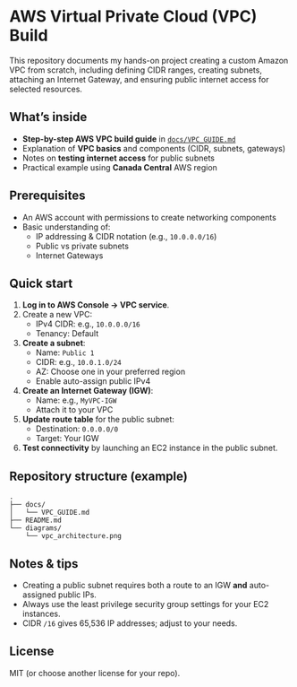 # AWS Virtual Private Cloud (VPC) Build

This repository documents my hands-on project creating a custom Amazon VPC from scratch, 
including defining CIDR ranges, creating subnets, attaching an Internet Gateway, 
and ensuring public internet access for selected resources.

## What’s inside

- **Step-by-step AWS VPC build guide** in [`docs/VPC_GUIDE.md`](docs/VPC_GUIDE.md)
- Explanation of **VPC basics** and components (CIDR, subnets, gateways)
- Notes on **testing internet access** for public subnets
- Practical example using **Canada Central** AWS region

## Prerequisites

- An AWS account with permissions to create networking components
- Basic understanding of:
  - IP addressing & CIDR notation (e.g., `10.0.0.0/16`)
  - Public vs private subnets
  - Internet Gateways

## Quick start

1. **Log in to AWS Console → VPC service**.
2. Create a new VPC:
   - IPv4 CIDR: e.g., `10.0.0.0/16`
   - Tenancy: Default
3. **Create a subnet**:
   - Name: `Public 1`
   - CIDR: e.g., `10.0.1.0/24`
   - AZ: Choose one in your preferred region
   - Enable auto-assign public IPv4
4. **Create an Internet Gateway (IGW)**:
   - Name: e.g., `MyVPC-IGW`
   - Attach it to your VPC
5. **Update route table** for the public subnet:
   - Destination: `0.0.0.0/0`
   - Target: Your IGW
6. **Test connectivity** by launching an EC2 instance in the public subnet.

## Repository structure (example)

```
.
├── docs/
│   └── VPC_GUIDE.md
├── README.md
└── diagrams/
    └── vpc_architecture.png
```

## Notes & tips

- Creating a public subnet requires both a route to an IGW **and** auto-assigned public IPs.
- Always use the least privilege security group settings for your EC2 instances.
- CIDR `/16` gives 65,536 IP addresses; adjust to your needs.

## License

MIT (or choose another license for your repo).